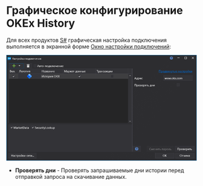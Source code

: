 # Графическое конфигурирование OKEx History

Для всех продуктов [S#](../../../../api.md) графическая настройка подключения выполняется в экранной форме [Окно настройки подключений](../../../graphical_user_interface/connection_settings_window.md):

![API GUI Settings OKEx History](../../../../../images/api_gui_settings_okex_history.png)

- **Проверять дни** - Проверять запрашиваемые дни истории перед отправкой запроса на скачивание данных.
